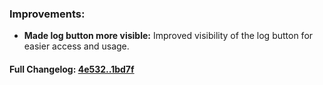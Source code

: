 ### **Improvements:**
- **Made log button more visible:** Improved visibility of the log button for easier access and usage.

#### **Full Changelog:** [4e532..1bd7f](https://github.com/mediar-ai/screenpipe/compare/4e532..1bd7f)

